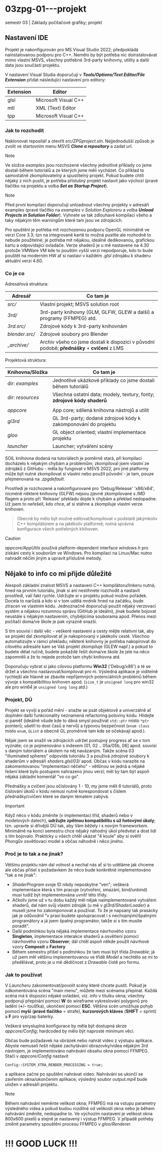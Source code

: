# 03zpg-01---projekt
semestr 03 | Základy počítačové grafiky; projekt

## Nastavení IDE
Projekt je nakonfigurován pro MS Visual Studio 2022; předpokládá nainstalovanou podporu pro C++. Nemělo by být potřeba nic doinstalovávat mimo vlastní MSVS, všechny potřebné 3rd-party knihovny, utility a další data jsou součástí projektu.

V nastavení Visual Studia doporučuji v ***Tools/Options/Text Editor/File Extension*** přidat následující nastavení pro editory:

| Extension | Editor               |
|-----------|----------------------|
| glsl	    | Microsoft Visual C++ |
| mtl       | XML (Text) Editor    |
| tpp       | Microsoft Visual C++ |

### Jak to rozchodit
Naklonovat repositář a otevřít _src/ZPGproject.sln_. Nejjednodušší způsob je zvolit ve startovním menu MSVS ***Clone a repository*** a zadat url.

> [!NOTE]
> Ve složce _examples_ jsou rozchozené všechny jednotlivé příklady co jsme dostali během tutoriálů a ze kterých jsme měli vycházet. Co příklad to samostatně zkompilovatelný a spustitelný projekt. Pokud budete chtít nějaký z nich pustit, je potřeba příslušný projekt nastavit jako výchozí (pravé tlačítko na projektu a volba ***Set as Startup Project***).

> [!NOTE]
> Před první kompilací doporučuji unloadnout všechny projekty v adresáři examples (pravé tlačítko na _examples_ v _Solution Exploreru_ a volba ***Unload Projects in Solution Folder***). Vyhnete se tak zdlouhavé kompilaci všeho a taky nějakým těm warningům které tam jsou ve zdrojácích.

Pro spuštění je potřeba mít rozchozenou podporu OpenGL minimálně ve verzi Core 3.3; tzn na integrované kartě to možná pustíte ale rozhodně to nebude použitelné; je potřeba mít nějakou, ideálně dedikovanou, grafickou kartu a odpovídající ovladače. Verze shaderů je u mě nastavene na 4.30 protože VMWare VM kde to pouštím vyšší verzi nepodporuje, kdo to bude pouštět na moderním HW ať si nastaví v každém _.glsl_ zdrojáku k shaderu aktuální verzi 4.60.

### Co je co
Adresářová struktura:

| Adresář        | Co tam je                                                                                    |
|----------------|----------------------------------------------------------------------------------------------|
| _src/_         | Vlastní projekt; MSVS solution root                                                          |
| _3rd/_         | 3rd-party knihovny (GLM, GLFW, GLEW a další) a programy (FFMPEG) atd.                        |
| _3rd.src/_     | Zdrojové kódy k 3rd-party knihovnám                                                          |
| _blender.src/_ | Zdrojové soubory pro Blender                                                                 |
| __archive/_    | Archiv všeho co jsme dostali k dispozici v původní podobě; **přednášky** + **cvičení** z LMS |

Projektová struktura:

| Knihovna/Složka  | Co tam je                                                               |
|------------------|-------------------------------------------------------------------------|
| dir: _examples_  | Jednotlivé ukázkové příklady co jsme dostali během tutoriálů            |
| dir: _resources_ | Všechna ostatní data; modely, textury, fonty; **zdrojové kódy shaderů** |
|                  |                                                                         |
| _appcore_        | App core; sdílená knihovna nástrojů a utilit                            |
| _gl3rd_          | GL 3rd-party; dodané zdrojové kódy k zakomponování do projektu          |
| _gloo_           | GL object oriented; vlastní implementace projektu                       |
| _launcher_       | Launcher; vytváření scény                                               |

SOIL knihovna dodaná na tutoriálech je poměrně stará, při kompilaci docházelo k nějakým chybám a problémům; zkompiloval jsem vlastní ze zdrojáků z GitHubu - měla by fungovat v MSVS 2022, pro jiné platformy může být nutné zkompilovat si vlastní nebo použít původní - je tam, pouze přejmenovaná na _.zpgdefault_.

Prostředí je rozchozené a nakonfigurované pro 'Debug/Release' 'x86/x64', nicméně některé knihovny (GLFW) nejsou zjevně zkompilované s /MD flagem a proto při 'Release' překladu dojde k chybám a překlad nedopadne. Už jsem to neřešeil, kdo chce, ať si stáhne a zkompiluje vlastní verze knihoven.

> Obecně by mělo být možné editovat/kompilovat v podstatě jakýmkoliv C++ kompilátorem a na jakékoliv platformě; nutná správná konfigurace všech potřebných khihoven.

> [!CAUTION]
> _appcore/AppUtils_ používá platform-dependent interface _windows.h_ pro získání cesty k souborům ve Windows. Pro kompilaci na Linux/Mac nutno nahradit něčím jiným a upravit příslušné metody.

## Nějaké to info co mi přijde důležité
Alespoň základní znalost MSVS a nastavení C++ kompilátoru/linkeru nutná; hned na prvním tutoriálu, jinak si ani nestihnete rozchodit a nastavit prostředí, valí fakt rychle. Udržujte si v projektu pokud možno pořádek. Docela to narůstá a kdo si v tom udělá mrdník hned na začátku, bude ztracen ve vlastním kódu. Jednoznačně doporučuji použít nějaký verzovací systém a nějakou rozumnou správu (GitHub je ideální), jinak budete bojovat neustále s nějakým nastavením, chybějícíma souborama apod. Přenos mezi počítači doma/ve škole je pak výrazně snazší.

S tím souvisí i další věc - veškeré nastavení a cesty mějte relativní tak, aby se projekt dal zkompilovat ať je nakopírovaný v jakékoliv cestě. Všechno automatizujte v rámci překladu; některé knihovny je potřeba nakopírovat do cílového adresáře kam se Váš projekt zkompiluje (GLEW např.) a pokud to budete dělat ručně, budete pokaždé řešit doma/ve škole že jste na něco zapomněli a že to nejede protože tam chybí knihovna atd.

Doporučuju vybrat si jako cílovou platformu **Win32** ('Debug/x86') a té se držet a všechno nastavovat/kompilovat pro ní. Výsledná aplikace je viditelně rychlejší ale hlavně se zbavíte nepříjemných potenciálních problémů během vývoje s kompatibilitou knihoven apod. (```size_t``` je ```unsigned long``` pro win32 ale pro win64 je ```unsigned long long``` atd.)

### Projekt, DÚ
Projekt se vyvíjí a pořád mění - snažte se psát objektově a univerzálně ať doplnění další funkcionality neznamená refactoring poloviny kódu. Hlídejte si paměť (ideálně všude kde to dává smysl používat ```std::ptr``` místo ```*ptr``` pointerů; ušetří to dost časů a nervů) a typovou bezpečnost (```enum class``` místo ```enum```, ```GLint``` a obecně GL proměnné tam kde se očekávají apod.).

Nějak jsem se snažil ve zdrojácích udržet postupný progress ať se v tom vyznáte; co je pojmenováno s indexem [01, 02 .. 05a/05b, 06] apod. souvisí s daným tutoriálem a úkolem na něj navázaným. Takže scéna 03 "illuminated spheres" odpovídá tutoriálu 3 a používá zdrojové soubory k shaderům v adresáři _shaders.glsl/03/_ apod. Občas v kódu narazíte na zakomentovanou "implementaci něčeho" - většinou se jedná a nějaké řešení které bylo postupem nahrazeno jinou verzí; měl by tam být aspoň nějaká základní komentář "vo co go".

Přednášky a cvičení jsou očíslovány 1 - 10, my jsme měli 6 tutoriálů, proto číslování úkolů v kódu nemusí nutně korespondovat s číslem přednášky/cvičení které se daným tématem zabývá.

> [!IMPORTANT]
> Když něco v kódu změníte (v implementaci tříd, shaderů nebo v modelových datech), **udržujte zpětnou kompatibilitu s už hotovými úkoly**; tzn. upravte si dřívější DÚ tak, aby Vám běžely i s novým frameworkem. Minimálně na konci semestru chce nějaký náhodný úkol předvést a dost lidí s tím bojovalo. Prakticky u všech chtěl ukázat "4 koule" aby si ověřil Phongův osvětlovací model a občas náhodně i něco jiného.

### Proč je to tak a ne jinak?
Většinu projektu nám dal volnost a nechal nás ať si to uděláme jak chceme ale občas přišel s požadavkem že něco bude konkrétně implementováno "tak a ne jinak":
 - _ShaderProgram_ svoje ID nikdy neposkytne "ven"; veškerá implementace která s tím pracuje (vytvoření, smazání, bind/unbind) musí tudíž být implementována uvnitř této třídy.
 - Ačkoliv jsme už v tu dobu každý měl nějak naimplementované vytváření shaderů, dal nám svůj vlastní zdroják (u mě v _gl3rd/ShaderLoader_) a museli jsme ho zakomponovat a používat. To že je napsaný tak prasácky jak je odůvodnil "v praxi budete spolupracovat i s nechopnými/špatnými programátory a já jsem špatný programátor, takže si s tím musíte poradit".
 - Další podmínkou byla nějaká implementace návrhového vzoru **Singleton**, implementace interakce shaderů a osvětlení pomocí návrhového vzoru **Observer**; dál chtěl aspoň někde použít návrhové vzory **Composit** a **Factory**
 - Během semestru přišel s podmínkou že tam musí být třída _Drawable_; já už jsem měl většinu implementovanou ve třídě _Model_ a nechtělo se mi to předělávat, proto je u mě dědičnost z _Drawable_ čistě pro formu.

### Jak to používat
V _Launcheru_ zakomentovat/povolit scény které chcete pustit. Pokud je odkomentována scéna "main menu", můžete mezi scénama přepínat. Každá scéna má k dispozici nějaké ovládání, viz. info v titulku okna; všechny podporují přepínání pomocí **W** do wireframe vykreslování polygonů pro ladění (**+**/**-** toušťka), ukončení pomocí **ESC**. Většina scén umožňuje pohyb pomocí **myši** (**pravé tlačítko** = strafe), **kurzorových kláves** (**SHIFT** = sprint) a **F** pro vyp/zap baterky.
 
Veškerá smysluplná konfigurace by měla být dostupná skrze _appcore/Config_; hardcoded by mělo být naprosté minimum věcí.
 
Občas bude požadavek na obrázek nebo nahrát video z výstupu aplikace. Abyste nemuseli řešit nějaké zachytávání obrazovky/videa nějakým 3rd nástrojem, je implementováno nahrávání obsahu okna pomocí FFMPEG. Stačí v _appcore/Config_ nastavit
```
Config::SYSTEM_XTRA_RENDER_PROCESSING = true;
```
a aplikace začne po spuštění nahrávat video. Nahrávání se ukončí se zavřením okna/ukončením aplikace; výsledný soubor _output.mp4_ bude uložen v adresáři projektu.
 
> [!NOTE]
> Během nahrávání neměnte velikost okna; FFMPEG má na vstupu parametry výsledného videa a pokud budou rozdílné od velikosti okna nebo je během nahrávání změníte, nedopadne to. Ve výchozím nastavení je velikost okna 800x600 pixelů a stejně je nastavený i výstup FFMPEG. V případě potřeby změnit parametry spouštění procesu FFMPEG v _gloo/Renderer_.
 
# !!! GOOD LUCK !!!
